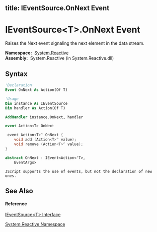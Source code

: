 title: IEventSource<T>.OnNext Event
---
# IEventSource\<T\>.OnNext Event

Raises the Next event signaling the next element in the data stream.

**Namespace:**  [System.Reactive](System.Reactive\System.Reactive.md)  
**Assembly:**  System.Reactive (in System.Reactive.dll)

## Syntax

```vb
'Declaration
Event OnNext As Action(Of T)
```

```vb
'Usage
Dim instance As IEventSource
Dim handler As Action(Of T)

AddHandler instance.OnNext, handler
```

```csharp
event Action<T> OnNext
```

```c++
 event Action<T>^ OnNext {
    void add (Action<T>^ value);
    void remove (Action<T>^ value);
}
```

```fsharp
abstract OnNext : IEvent<Action<'T>,
    EventArgs>
```

```jscript
JScript supports the use of events, but not the declaration of new ones.
```

## See Also

#### Reference

[IEventSource\<T\> Interface](IEventSource\IEventSource(T).md)

[System.Reactive Namespace](System.Reactive\System.Reactive.md)





